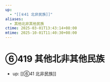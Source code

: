 ```yaml
---
up:
  - "[[⑥41 北非民族]]"
aliases:
  - 其他北非其他民族
ctime: 2025-03-01T13:43:14+08:00
mtime: 2025-10-01T11:40:30+08:00
---
```


# ⑥419 其他北非其他民族

- up: [[⑥41 北非民族]]
